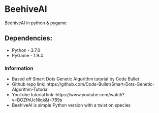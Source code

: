# BeehiveAI
BeehiveAI in python &amp; pygame
<h2>Dependencies:</h2>
<ul>
	<li> Python - 3.7.0 </li>
	<li> PyGame - 1.9.4 </li>
</ul>
<h3>Information</h3>
<ul>
	<li> Based off Smart Dots Genetic Algorithm tutorial by Code Bullet </li>
	<li> Github repo link: https://github.com/Code-Bullet/Smart-Dots-Genetic-Algorithm-Tutorial </li>
	<li> YouTube tutorial link: https://www.youtube.com/watch?v=BOZfhUcNiqk&t=789s </li>
	<li> BeehiveAI is simple Python version with a twist on species </li>
</ul>
